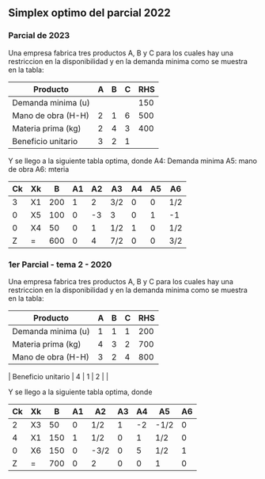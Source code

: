 ## Simplex optimo del parcial 2022
### Parcial de 2023
Una empresa fabrica tres productos A, B y C para los cuales hay una restriccion en la disponibilidad y en la demanda minima como se muestra en la tabla:

| Producto           | A | B | C | RHS |
|--------------------|---|---|---|-----|
| Demanda minima (u) |   |   |   | 150 |
| Mano de obra (H-H) | 2 | 1 | 6 | 500 |
| Materia prima (kg) | 2 | 4 | 3 | 400 |
| Beneficio unitario | 3 | 2 | 1 |     |


Y se llego a la siguiente tabla optima, donde 
A4: Demanda minima
A5: mano de obra
A6: mteria

| Ck |    Xk    |    B    |    A1    |    A2    |    A3    |    A4    |    A5    |    A6    |
|----|----------|---------|----------|----------|----------|----------|----------|----------|
|  3 |    X1    |   200   |    1     |    2     |   3/2    |    0     |    0     |   1/2    |
|  0 |    X5    |   100   |    0     |    -3     |   3     |    0     |    1     |   -1     |
|  0 |    X4    |   50    |    0     |    1     |   1/2     |    1     |    0     |   1/2   |
|  Z |    =      |   600   |    0     |    4     |    7/2     |   0    |    0     |    3/2     | 


### 1er Parcial  - tema 2 - 2020
Una empresa fabrica tres productos A, B y C para los cuales hay una restriccion en la disponibilidad y en la demanda minima como se muestra en la tabla:

| Producto           | A | B | C | RHS |
|--------------------|---|---|---|-----|
| Demanda minima (u) | 1 | 1  |  1 | 200 |
| Materia prima (kg) | 4 | 3 | 2 | 700 |
| Mano de obra (H-H) | 3 | 2 | 4 | 800 |

| Beneficio unitario | 4 | 1 | 2 |     |


Y se llego a la siguiente tabla optima, donde 
 

| Ck |    Xk    |    B    |    A1    |    A2    |    A3    |    A4    |    A5    |    A6    |
|----|----------|---------|----------|----------|----------|----------|----------|----------|
|  2 |    X3    |   50   |    0     |    1/2     |   1    |    -2     |    -1/2     |   0    |
|  4 |    X1    |   150   |    1     |    1/2     |   0     |    1     |    1/2     |   0     |
|  0 |    X6    |   150    |    0     |    -3/2    |   0     |    5     |    1/2     |   1   |
|  Z |    =      |   700   |    0     |    2     |    0     |   0    |    1     |    0     | 



